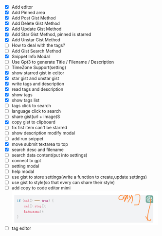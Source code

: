 - [X]  Add editor
- [X]  Add Pinned area
- [x] Add Post Gist Method
- [x] Add Delete Gist Method
- [x] Add Update Gist Method
- [x] Add Star Gist Method, pinned is starred
- [x] Add Unstar Gist Method
- [ ] How to deal with the tags?
- [ ] Add Gist Search Method
- [X] Snippet Info Modal
- [ ] Use Gpt3 to generate Title / Filename / Description
- [ ] TimeZone Support(setting)
- [X] show starred gist in editor
- [X] star gist and unstar gist
- [x] write tags and description
- [X] read tags and description
- [X] show tags
- [X] show tags list
- [ ] tags click to search
- [ ] language click to search
- [ ] share gist(url + image)S
- [X] copy gist to clipboard
- [ ] fix fist item can't be starred
- [ ] show description modify modal
- [ ] add run snippet 
- [X] move submit textarea to top
- [X] search desc and filename
- [ ] search data content(put into settings)
- [ ] connect to gpt
- [ ] setting modal
- [ ] help modal
- [ ] use gist to store settings(write a function to create,update settings)
- [ ] use gist to style(so that every can share their style)
- [ ] add copy to code editor mimi ![img.png](image/img.png)
- [ ] tag editor